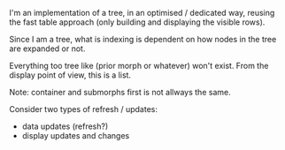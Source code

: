 I'm an implementation of a tree, in an optimised / dedicated way, reusing the fast table approach (only building and displaying the visible rows).

Since I am a tree, what is indexing is dependent on how nodes in the tree are expanded or not.

Everything too tree like (prior morph or whatever) won't exist. From the display point of view, this is a list.

Note: container and submorphs first is not allways the same.

Consider two types of refresh / updates:
- data updates (refresh?)
- display updates and changes